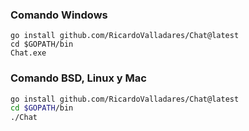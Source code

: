 

### Comando Windows
```batch
go install github.com/RicardoValladares/Chat@latest
cd $GOPATH/bin
Chat.exe
```

### Comando BSD, Linux y Mac
```bash
go install github.com/RicardoValladares/Chat@latest
cd $GOPATH/bin
./Chat
```

